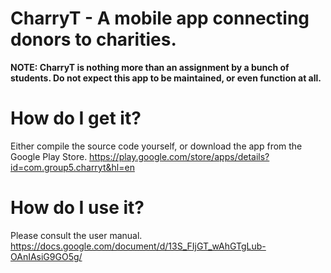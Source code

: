 # CharryT - A mobile app connecting donors to charities.
**NOTE: CharryT is nothing more than an assignment by a bunch of students. Do not expect this app to be maintained, or even function at all.**

# How do I get it?
Either compile the source code yourself, or download the app from the Google Play Store.
https://play.google.com/store/apps/details?id=com.group5.charryt&hl=en

# How do I use it?
Please consult the user manual.
https://docs.google.com/document/d/13S_FIjGT_wAhGTgLub-OAnIAsiG9GO5g/
